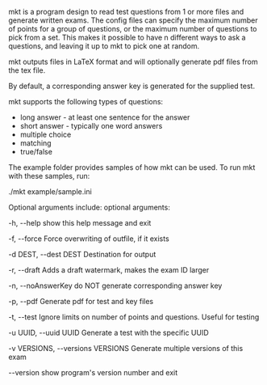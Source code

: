 mkt is a program design to read test questions from 1 or more files and
generate written exams.  The config files can specify the maximum number of
points for a group of questions, or the maximum number of questions to pick
from a set.  This makes it possible to have n different ways to ask a
questions, and leaving it up to mkt to pick one at random.  

mkt outputs files in LaTeX format and will optionally generate pdf files from
the tex file.  

By default, a corresponding answer key is generated for the supplied test.

mkt supports the following types of questions:

* long answer - at least one sentence for the answer
* short answer - typically one word answers
* multiple choice
* matching
* true/false

The example folder provides samples of how mkt can be used. To run mkt with
these samples, run:

   ./mkt example/sample.ini 

Optional arguments include:
optional arguments:

  -h, --help            show this help message and exit

  -f, --force           Force overwriting of outfile, if it exists

  -d DEST, --dest DEST  Destination for output

  -r, --draft           Adds a draft watermark, makes the exam ID larger

  -n, --noAnswerKey     do NOT generate corresponding answer key

  -p, --pdf             Generate pdf for test and key files

  -t, --test            Ignore limits on number of points and questions.
                        Useful for testing

  -u UUID, --uuid UUID  Generate a test with the specific UUID

  -v VERSIONS, --versions VERSIONS
                        Generate multiple versions of this exam

  --version             show program's version number and exit
